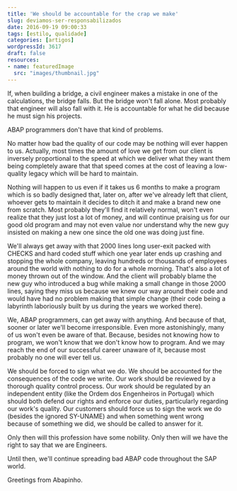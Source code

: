 ```yaml
---
title: 'We should be accountable for the crap we make'
slug: deviamos-ser-responsabilizados
date: 2016-09-19 09:00:33
tags: [estilo, qualidade]
categories: [artigos]
wordpressId: 3617
draft: false
resources:
- name: featuredImage
  src: "images/thumbnail.jpg"
---
```

If, when building a bridge, a civil engineer makes a mistake in one of the calculations, the bridge falls. But the bridge won't fall alone. Most probably that engineer will also fall with it. He is accountable for what he did because he must sign his projects.

ABAP programmers don't have that kind of problems.

<!--more-->

No matter how bad the quality of our code may be nothing will ever happen to us. Actually, most times the amount of love we get from our client is inversely proportional to the speed at which we deliver what they want them being completely aware that that speed comes at the cost of leaving a low-quality legacy which will be hard to maintain.

Nothing will happen to us even if it takes us 6 months to make a program which is so badly designed that, later on, after we've already left that client, whoever gets to maintain it decides to ditch it and make a brand new one from scratch. Most probably they'll find it relatively normal, won't even realize that they just lost a lot of money, and will continue praising us for our good old program and may not even value nor understand why the new guy insisted on making a new one since the old one was doing just fine.

We'll always get away with that 2000 lines long user-exit packed with CHECKS and hard coded stuff which one year later ends up crashing and stopping the whole company, leaving hundreds or thousands of employees around the world with nothing to do for a whole morning. That's also a lot of money thrown out of the window. And the client will probably blame the new guy who introduced a bug while making a small change in those 2000 lines, saying they miss us because we knew our way around their code and would have had no problem making that simple change (their code being a labyrinth laboriously built by us during the years we worked there).

We, ABAP programmers, can get away with anything. And because of that, sooner or later we'll become irresponsible. Even more astonishingly, many of us won't even be aware of that. Because, besides not knowing how to program, we won't know that we don't know how to program. And we may reach the end of our successful career unaware of it, because most probably no one will ever tell us.

We should be forced to sign what we do. We should be accounted for the consequences of the code we write. Our work should be reviewed by a thorough quality control process. Our work should be regulated by an independent entity (like the Ordem dos Engenheiros in Portugal) which should both defend our rights and enforce our duties, particularly regarding our work's quality. Our customers should force us to sign the work we do (besides the ignored SY-UNAME) and when something went wrong because of something we did, we should be called to answer for it.

Only then will this profession have some nobility. Only then will we have the right to say that we are Engineers.

Until then, we'll continue spreading bad ABAP code throughout the SAP world.

Greetings from Abapinho.
